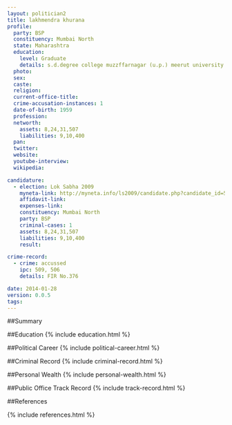 ```yaml
---
layout: politician2
title: lakhmendra khurana
profile: 
  party: BSP
  constituency: Mumbai North
  state: Maharashtra
  education: 
    level: Graduate
    details: s.d.degree college muzzffarnagar (u.p.) meerut university meerut (u.p.)-1977
  photo: 
  sex: 
  caste: 
  religion: 
  current-office-title: 
  crime-accusation-instances: 1
  date-of-birth: 1959
  profession: 
  networth: 
    assets: 8,24,31,507
    liabilities: 9,10,400
  pan: 
  twitter: 
  website: 
  youtube-interview: 
  wikipedia: 

candidature: 
  - election: Lok Sabha 2009
    myneta-link: http://myneta.info/ls2009/candidate.php?candidate_id=5374
    affidavit-link: 
    expenses-link: 
    constituency: Mumbai North 
    party: BSP
    criminal-cases: 1
    assets: 8,24,31,507
    liabilities: 9,10,400
    result:  

crime-record: 
  - crime: accussed
    ipc: 509, 506
    details: FIR No.376 

date: 2014-01-28
version: 0.0.5
tags: 
---
```

##Summary


##Education
{% include education.html %}


##Political Career
{% include political-career.html %}


##Criminal Record
{% include criminal-record.html %}


##Personal Wealth
{% include personal-wealth.html %}


##Public Office Track Record
{% include track-record.html %}


##References


{% include references.html %}